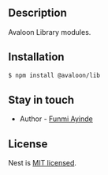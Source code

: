 ## Description

Avaloon Library modules.

## Installation

```bash
$ npm install @avaloon/lib
```
## Stay in touch

- Author - [Funmi Ayinde](https://www.linkedin.com/in/ayinde-funmilayo-736b47b7/)

## License

Nest is [MIT licensed](LICENSE).
